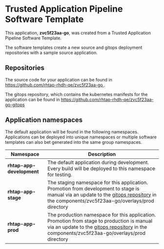 # Trusted Application Pipeline Software Template

This application, **zvc5f23aa-go**, was created from a Trusted Application Pipeline Software Template.

The software templates create a new source and gitops deployment repositories with a sample source application. 

## Repositories

The source code for your application can be found in [https://github.com/rhtap-rhdh-qe/zvc5f23aa-go ](https://github.com/rhtap-rhdh-qe/zvc5f23aa-go ).
 
The gitops repository, which contains the kubernetes manifests for the application can be found in 
[https://github.com/rhtap-rhdh-qe/zvc5f23aa-go-gitops ](https://github.com/rhtap-rhdh-qe/zvc5f23aa-go-gitops ) 

## Application namespaces 

The default application will be found in the following namespaces. Applications can be deployed into unique namespaces or multiple software templates can also bet generated into the same group namespaces.  

|  Namespace   |  Description   |  
| -------- | -------- |   
| **rhtap-app-development** | The default application during development. Every build will be deployed to this namespace for testing. | 
| **rhtap-app-stage** | The staging namespace for this application. Promotion from development to stage is manual via an update to the [gitops repository](https://github.com/rhtap-rhdh-qe/zvc5f23aa-go-gitops ) in the components/zvc5f23aa-go/overlays/prod directory |  
| **rhtap-app-prod** | The production namespace for this application. Promotion from stage to production is manual via an update to the [gitops repository](https://github.com/rhtap-rhdh-qe/zvc5f23aa-go-gitops ) in the components/zvc5f23aa-go/overlays/prod directory | 